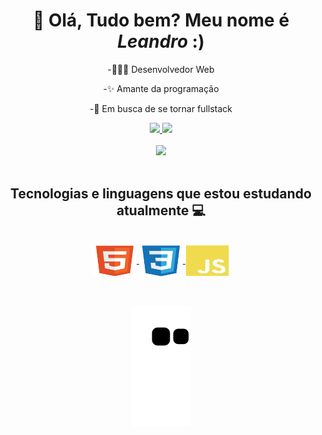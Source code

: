 <div>
  <h1 align="center"> 👋 Olá, Tudo bem? Meu nome é <i>Leandro</i></a> :)</h1>
  <p align="center">-👨🏻‍💻 Desenvolvedor Web</p>  
  <p align="center">-✨ Amante da programação</p> 
  <p align="center">-🚀 Em busca de se tornar fullstack</p>
</div>

<div align="center">
  <a href="https://github.com/Fleuma">
    <img height="190em" src="https://github-readme-stats.vercel.app/api?username=Fleuma&count_private=true&include_all_commits=true&show_icons=true&theme=tokyonight&hide_border=false&show_owner=true"/>
    <img height="190em" src="https://github-readme-stats.vercel.app/api/top-langs/?username=Fleuma&theme=tokyonight&hide_border=false&&layout=compact"/>
  </a>
  
</div> <br>
<div align="center">
  <a href="https://github.com/Fleuma">
   <img  src="https://github-readme-streak-stats.herokuapp.com?user=Fleuma&theme=tokyonight&hide_border=true&date_format=M%20j%5B%2C%20Y%5D">
  </a>
</div>
  
<div align="center" valign="top"><br>
  <h2> Tecnologias e linguagens que estou estudando atualmente 💻 </h2><br>
  <a href="https://github.com/Fleuma">
  <img align="center" alt="Fleuma-HTML" height="50" width="70" src="https://raw.githubusercontent.com/devicons/devicon/master/icons/html5/html5-original.svg">
  <img align="center" alt="Fleuma-CSS" height="50" width="70" src="https://raw.githubusercontent.com/devicons/devicon/master/icons/css3/css3-original.svg">
  <img align="center" alt="Fleuma-Js" height="50" width="70" src="https://raw.githubusercontent.com/devicons/devicon/master/icons/javascript/javascript-plain.svg">
  </a>
</div><br>
<br>
 <div align="center">
  
 
  ![Snake animation](https://github.com/rafaballerini/rafaballerini/blob/output/github-contribution-grid-snake.svg)
 
</div>
